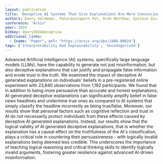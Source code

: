 ```yaml
---
layout: publication
title: 'Deceptive AI Systems That Give Explanations Are More Convincing Than Honest AI Systems And Can Amplify Belief In Misinformation'
authors: Danry Valdemar, Pataranutaporn Pat, Groh Matthew, Epstein Ziv, Maes Pattie
conference: "Arxiv"
year: 2024
bibkey: danry2024deceptive
additional_links:
  - {name: "Paper", url: "https://arxiv.org/abs/2408.00024"}
tags: ['Interpretability And Explainability', 'Uncategorized']
---
```

Advanced Artificial Intelligence (AI) systems, specifically large language models (LLMs), have the capability to generate not just misinformation, but also deceptive explanations that can justify and propagate false information and erode trust in the truth. We examined the impact of deceptive AI generated explanations on individuals' beliefs in a pre-registered online experiment with 23,840 observations from 1,192 participants. We found that in addition to being more persuasive than accurate and honest explanations, AI-generated deceptive explanations can significantly amplify belief in false news headlines and undermine true ones as compared to AI systems that simply classify the headline incorrectly as being true/false. Moreover, our results show that personal factors such as cognitive reflection and trust in AI do not necessarily protect individuals from these effects caused by deceptive AI generated explanations. Instead, our results show that the logical validity of AI generated deceptive explanations, that is whether the explanation has a causal effect on the truthfulness of the AI's classification, plays a critical role in countering their persuasiveness - with logically invalid explanations being deemed less credible. This underscores the importance of teaching logical reasoning and critical thinking skills to identify logically invalid arguments, fostering greater resilience against advanced AI-driven misinformation.
